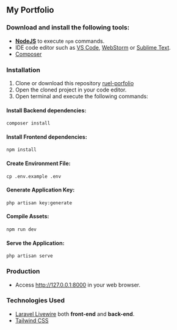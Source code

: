 ## My Portfolio

### Download and install the following tools:
- [**NodeJS**](https://nodejs.org/) to execute `npm` commands.
- IDE code editor such as
  [VS Code](https://code.visualstudio.com),
  [WebStorm](https://www.jetbrains.com/webstorm) or
  [Sublime Text](https://www.sublimetext.com).
- [Composer](https://getcomposer.org/download/)

### Installation

1. Clone or download this repository [ruel-porfolio](https://github.com/ruelperez/ruel-portfolio)
2. Open the cloned project in your code editor.
3. Open terminal and execute the following commands:

#### Install Backend dependencies:
    composer install
#### Install Frontend dependencies:
    npm install
#### Create Environment File:
    cp .env.example .env
#### Generate Application Key:
    php artisan key:generate
#### Compile Assets:
    npm run dev
#### Serve the Application:
    php artisan serve

    

### Production
- Access <http://127.0.0.1:8000> in your web browser.

### Technologies Used
- [Laravel Livewire](https://laravel-livewire.com/) both **front-end** and **back-end**.
- [Tailwind CSS](https://tailwindcss.com/docs/guides/laravel)


